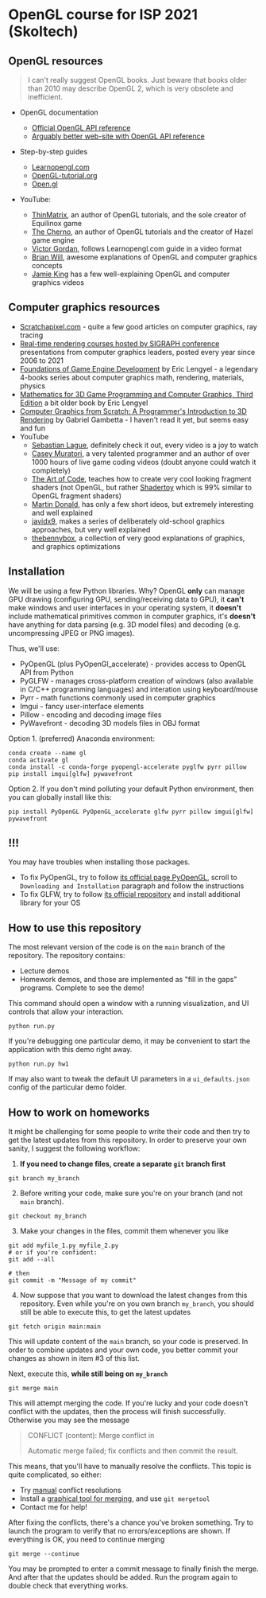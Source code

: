 # OpenGL course for ISP 2021 (Skoltech)

## OpenGL resources
> I can't really suggest OpenGL books. Just beware that books older than 2010 may describe OpenGL 2, which is very obsolete and inefficient.
* OpenGL documentation
  * [Official OpenGL API
    reference](https://www.khronos.org/registry/OpenGL-Refpages/gl4/)
  * [Arguably better web-site with OpenGL API reference](https://docs.gl/)
* Step-by-step guides
  * [Learnopengl.com](https://learnopengl.com/)
  * [OpenGL-tutorial.org](http://www.opengl-tutorial.org/)
  * [Open.gl](https://open.gl/)

* YouTube:
  * [ThinMatrix](https://www.youtube.com/watch?v=VS8wlS9hF8E&list=PLRIWtICgwaX0u7Rf9zkZhLoLuZVfUksDP),
     an author of OpenGL tutorials, and the sole creator of Equilinox game
  * [The
     Cherno](https://www.youtube.com/playlist?list=PLlrATfBNZ98foTJPJ_Ev03o2oq3-GGOS2),
     an author of OpenGL tutorials and the creator of Hazel game engine
  * [Victor Gordan](https://www.youtube.com/c/VictorGordan/videos), follows Learnopengl.com guide in a video format
  * [Brian Will](https://www.youtube.com/user/briantwill/featured), awesome
      explanations of OpenGL and computer graphics concepts
  * [Jamie King](https://www.youtube.com/user/1kingja) has a few
     well-explaining OpenGL and computer graphics videos

## Computer graphics resources
* [Scratchapixel.com](https://www.scratchapixel.com/index.php?redirect) -
  quite a few good articles on computer graphics, ray tracing
* [Real-time rendering courses hosted by SIGRAPH conference](https://advances.realtimerendering.com/)
  presentations from computer graphics leaders, posted every year since 2006 to 2021
* [Foundations of Game Engine
  Development](https://foundationsofgameenginedev.com/) by Eric Lengyel - a
  legendary 4-books series about computer graphics math, rendering, materials,
  physics
* [Mathematics for 3D Game Programming and Computer Graphics, Third
  Edition](https://www.amazon.com/Mathematics-Programming-Computer-Graphics-Third/dp/1435458869)
  a bit older book by Eric Lengyel
* [Computer Graphics from Scratch: A Programmer's Introduction to 3D
  Rendering](https://www.amazon.com/Computer-Graphics-Scratch-Gabriel-Gambetta/dp/1718500769)
 by Gabriel Gambetta  - I haven't read it yet, but seems easy and fun
* YouTube
   * [Sebastian Lague](https://www.youtube.com/c/SebastianLague), definitely
     check it out, every video is
     a joy to watch
   * [Casey Muratori](https://www.youtube.com/c/MollyRocket), a very
    talented programmer and an author of over 1000 hours of live game coding
    videos (doubt anyone could watch it completely)
    * [The Art of
      Code](https://www.youtube.com/channel/UCcAlTqd9zID6aNX3TzwxJXg), teaches
      how to create very cool looking fragment shaders (not OpenGL, but rather
      [Shadertoy](https://www.shadertoy.com/) which is 99% similar to OpenGL
      fragment shaders)
    * [Martin Donald](https://www.youtube.com/c/MartinDonald), has only a few short ideos, but extremely interesting and well explained
    * [javidx9](https://www.youtube.com/c/javidx9/videos), makes a series of
      deliberately old-school graphics approaches, but very well explained
   * [thebennybox](https://www.youtube.com/user/thebennybox), a collection of
     very good explanations of graphics, and graphics optimizations

## Installation

We will be using a few Python libraries. Why? OpenGL **only** can manage
GPU drawing (configuring GPU, sending/receiving data to GPU), it **can't** 
make windows and user interfaces in your operating system, it **doesn't**
include mathematical primitives common in computer graphics,
 it's **doesn't** have anything for data parsing (e.g. 3D
model files) and decoding (e.g. uncompressing JPEG or PNG images).

Thus, we'll use:
* PyOpenGL (plus PyOpenGl_accelerate) - provides access to OpenGL API from Python
* PyGLFW - manages cross-platform creation of windows (also available in C/C++ programming languages)
  and interation using keyboard/mouse
* Pyrr - math functions commonly used in computer graphics
* Imgui - fancy user-interface elements
* Pillow - encoding and decoding image files
* PyWavefront - decoding 3D models files in OBJ format

Option 1. (preferred) Anaconda environment:

```
conda create --name gl
conda activate gl
conda install -c conda-forge pyopengl-accelerate pyglfw pyrr pillow
pip install imgui[glfw] pywavefront
```

Option 2. If you don't mind polluting your default Python environment, then you can
globally install like this:
```
pip install PyOpenGL PyOpenGL_accelerate glfw pyrr pillow imgui[glfw] pywavefront
```

## !!!

You may have troubles when installing those packages.
* To fix PyOpenGL, try to follow [its official page
PyOpenGL](http://pyopengl.sourceforge.net/), scroll to `Downloading and
Installation` paragraph and follow the instructions
* To fix GLFW, try to follow [its official
  repository](https://github.com/FlorianRhiem/pyGLFW#installation) and install
  additional library for your OS

## How to use this repository

The most relevant version of the code is on the `main` branch of the repository. The
repository contains:
* Lecture demos
* Homework demos, and those are implemented as "fill in the
  gaps" programs. Complete to see the demo!

This command should open a window with a running visualization, and UI controls that allow your interaction.
```
python run.py
```

If you're debugging one particular demo, it may be convenient to start the application with this demo right away.
```
python run.py hw1
```

If may also want to tweak the default UI parameters in a `ui_defaults.json`
config of the particular demo folder.

## How to work on homeworks

It might be challenging for some people to write their code and then try to
get the latest updates from this repository. In order to preserve your own
sanity, I suggest the following workflow:

1. **If you need to change files, create a separate `git` branch first**
```
git branch my_branch
```

2. Before writing your code, make sure you're on your branch (and not `main`
   branch).
```
git checkout my_branch
```

3. Make your changes in the files, commit them whenever you like
```
git add myfile_1.py myfile_2.py
# or if you're confident:
git add --all 

# then
git commit -m "Message of my commit"
```

4. Now suppose that you want to download the latest changes from this
   repository. Even while you're on you own branch `my_branch`, you should still
   be able to execute this, to get the latest updates
```
git fetch origin main:main
```
This will update content of the `main` branch, so your code is preserved. In order
to combine updates and your own code, you better commit your changes as shown in
item #3 of this list.

Next, execute this, **while still being on `my_branch`**
```
git merge main
```

This will attempt merging the code. If you're lucky and your code doesn't
conflict with the updates, then the process will finish successfully.
Otherwise you may see the message
> CONFLICT (content): Merge conflict in
>
> Automatic merge failed; fix conflicts and then commit the result.

This means, that you'll have to manually resolve the conflicts. This topic is
quite complicated, so either:

* Try [manual](https://docs.github.com/en/github/collaborating-with-pull-requests/addressing-merge-conflicts/resolving-a-merge-conflict-using-the-command-line) conflict resolutions
* Install a [graphical tool for merging](https://www.slant.co/topics/48/~best-visual-merge-tools-for-git), and use `git mergetool`
* Contact me for help!

After fixing the conflicts, there's a chance you've broken something. Try to
launch the program to verify that no errors/exceptions are shown. If everything
is OK, you need to continue merging
```
git merge --continue
```
You may be prompted to enter a commit message to finally finish the merge. And
after that the updates should be added. Run the program again to double
check that everything works.